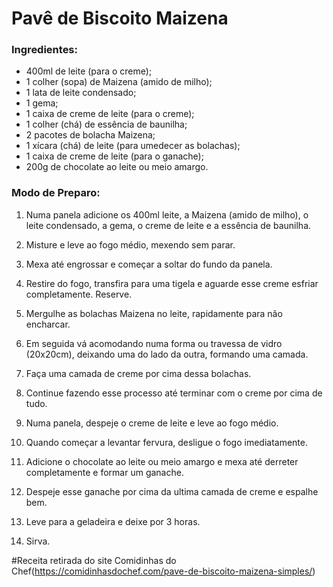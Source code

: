# Pavê de Biscoito Maizena

### Ingredientes:

 - 400ml de leite (para o creme);
 - 1 colher (sopa) de Maizena (amido de milho);
 - 1 lata de leite condensado;
 - 1 gema;
 - 1 caixa de creme de leite (para o creme);
 - 1 colher (chá) de essência de baunilha;
 - 2 pacotes de bolacha Maizena;
 - 1 xícara (chá) de leite (para umedecer as bolachas);
 - 1 caixa de creme de leite (para o ganache);
 - 200g de chocolate ao leite ou meio amargo.


 ### Modo de Preparo:

 1. Numa panela adicione os 400ml leite, a Maizena (amido de milho), o leite condensado, a gema, o creme de leite e a essência de baunilha.

 2. Misture e leve ao fogo médio, mexendo sem parar.

 3. Mexa até engrossar e começar a soltar do fundo da panela.

 4. Restire do fogo, transfira para uma tigela e aguarde esse creme esfriar completamente. Reserve.

 5. Mergulhe as bolachas Maizena no leite, rapidamente para não encharcar.

 6. Em seguida vá acomodando numa forma ou travessa de vidro (20x20cm), deixando uma do lado da outra, formando uma camada.

 7. Faça uma camada de creme por cima dessa bolachas.

 8. Continue fazendo esse processo até terminar com o creme por cima de tudo.

 9. Numa panela, despeje o creme de leite e leve ao fogo médio.

 10. Quando começar a levantar fervura, desligue o fogo imediatamente.

 11. Adicione o chocolate ao leite ou meio amargo e mexa até derreter completamente e formar um ganache.

 12. Despeje esse ganache por cima da ultima camada de creme e espalhe bem.

 13. Leve para a geladeira e deixe por 3 horas.

 14. Sirva.


#Receita retirada do site Comidinhas do Chef(https://comidinhasdochef.com/pave-de-biscoito-maizena-simples/)